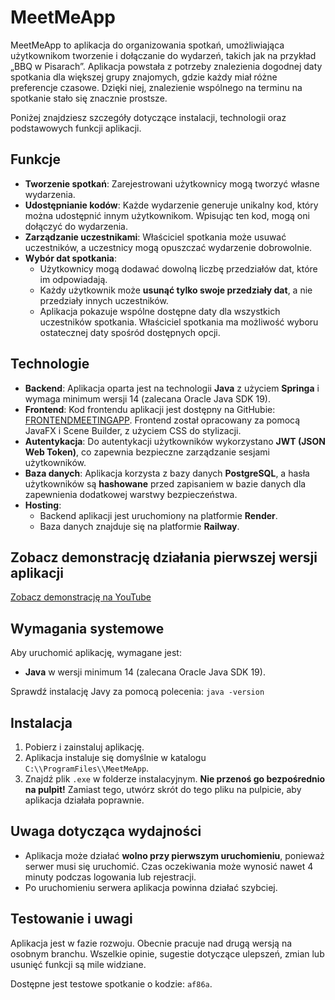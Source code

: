 # MeetMeApp

MeetMeApp to aplikacja do organizowania spotkań, umożliwiająca użytkownikom tworzenie i dołączanie do wydarzeń, takich jak na przykład „BBQ w Pisarach”. Aplikacja powstała z potrzeby znalezienia dogodnej daty spotkania dla większej grupy znajomych, gdzie każdy miał różne preferencje czasowe. Dzięki niej, znalezienie wspólnego na terminu na spotkanie stało się znacznie prostsze.

Poniżej znajdziesz szczegóły dotyczące instalacji, technologii oraz podstawowych funkcji aplikacji.

## Funkcje

- **Tworzenie spotkań**: Zarejestrowani użytkownicy mogą tworzyć własne wydarzenia.
- **Udostępnianie kodów**: Każde wydarzenie generuje unikalny kod, który można udostępnić innym użytkownikom. Wpisując ten kod, mogą oni dołączyć do wydarzenia.
- **Zarządzanie uczestnikami**: Właściciel spotkania może usuwać uczestników, a uczestnicy mogą opuszczać wydarzenie dobrowolnie.
- **Wybór dat spotkania**:
  - Użytkownicy mogą dodawać dowolną liczbę przedziałów dat, które im odpowiadają.
  - Każdy użytkownik może **usunąć tylko swoje przedziały dat**, a nie przedziały innych uczestników.
  - Aplikacja pokazuje wspólne dostępne daty dla wszystkich uczestników spotkania. Właściciel spotkania ma możliwość wyboru ostatecznej daty spośród dostępnych opcji.

## Technologie

- **Backend**: Aplikacja oparta jest na technologii **Java** z użyciem **Springa** i wymaga minimum wersji 14 (zalecana Oracle Java SDK 19).
- **Frontend**: Kod frontendu aplikacji jest dostępny na GitHubie: [FRONTENDMEETINGAPP](https://github.com/gszczure/FRONTENDMEETINGAPP). Frontend został opracowany za pomocą JavaFX i Scene Builder, z użyciem CSS do stylizacji.
- **Autentykacja**: Do autentykacji użytkowników wykorzystano **JWT (JSON Web Token)**, co zapewnia bezpieczne zarządzanie sesjami użytkowników.
- **Baza danych**: Aplikacja korzysta z bazy danych **PostgreSQL**, a hasła użytkowników są **hashowane** przed zapisaniem w bazie danych dla zapewnienia dodatkowej warstwy bezpieczeństwa.
- **Hosting**:
  - Backend aplikacji jest uruchomiony na platformie **Render**.
  - Baza danych znajduje się na platformie **Railway**.

## Zobacz demonstrację działania pierwszej wersji aplikacji

[Zobacz demonstrację na YouTube](https://youtu.be/fVYEp7d8_mM)

## Wymagania systemowe

Aby uruchomić aplikację, wymagane jest:
- **Java** w wersji minimum 14 (zalecana Oracle Java SDK 19).

Sprawdź instalację Javy za pomocą polecenia:
`java -version`

## Instalacja

1. Pobierz i zainstaluj aplikację.
2. Aplikacja instaluje się domyślnie w katalogu `C:\\ProgramFiles\\MeetMeApp`.
3. Znajdź plik `.exe` w folderze instalacyjnym. **Nie przenoś go bezpośrednio na pulpit!** Zamiast tego, utwórz skrót do tego pliku na pulpicie, aby aplikacja działała poprawnie.

## Uwaga dotycząca wydajności

- Aplikacja może działać **wolno przy pierwszym uruchomieniu**, ponieważ serwer musi się uruchomić. Czas oczekiwania może wynosić nawet 4 minuty podczas logowania lub rejestracji.
- Po uruchomieniu serwera aplikacja powinna działać szybciej.

## Testowanie i uwagi

Aplikacja jest w fazie rozwoju. Obecnie pracuje nad drugą wersją na osobnym branchu. Wszelkie opinie, sugestie dotyczące ulepszeń, zmian lub usunięć funkcji są mile widziane.

Dostępne jest testowe spotkanie o kodzie: `af86a`.
